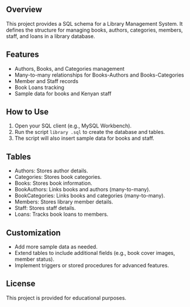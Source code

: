 
Overview
--------
This project provides a SQL schema for a Library Management System. It defines the structure for managing books, authors, categories, members, staff, and loans in a library database.

Features
--------
- Authors, Books, and Categories management
- Many-to-many relationships for Books-Authors and Books-Categories
- Member and Staff records
- Book Loans tracking
- Sample data for books and Kenyan staff

How to Use
----------
1. Open your SQL client (e.g., MySQL Workbench).
2. Run the script `library .sql` to create the database and tables.
3. The script will also insert sample data for books and staff.

Tables
------
- Authors: Stores author details.
- Categories: Stores book categories.
- Books: Stores book information.
- BookAuthors: Links books and authors (many-to-many).
- BookCategories: Links books and categories (many-to-many).
- Members: Stores library member details.
- Staff: Stores staff details.
- Loans: Tracks book loans to members.

Customization
-------------
- Add more sample data as needed.
- Extend tables to include additional fields (e.g., book cover images, member status).
- Implement triggers or stored procedures for advanced features.

License
-------
This project is provided for educational purposes.

